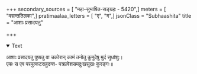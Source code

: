 +++
secondary_sources = [ "महा-सुभाषित-सङ्ग्रहः - 5420",]
meters = [ "वसन्ततिलका",]
pratimaalaa_letters = [ "ए", "ग",]
jsonClass = "Subhaashita"
title = "आशाः प्रसादयतु"

+++

<details open><summary>Text</summary>

आशाः प्रसादयतु पुष्यतु वा चकोरान् कामं तनोतु कुमुदेषु मुदं सुधांशुः।  
एकः स एव परमुत्कटराहुदन्त- पत्रप्रवेशसमदुःखसुखः कुरङ्गः॥
</details>
